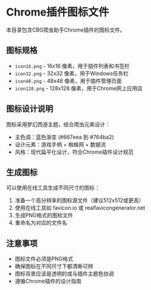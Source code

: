 # Chrome插件图标文件

本目录包含CBG爬虫助手Chrome插件的图标文件。

## 图标规格

- `icon16.png` - 16x16 像素，用于插件列表和书签栏
- `icon32.png` - 32x32 像素，用于Windows任务栏
- `icon48.png` - 48x48 像素，用于插件管理页面
- `icon128.png` - 128x128 像素，用于Chrome网上应用店

## 图标设计说明

图标采用梦幻西游主题，结合爬虫元素设计：
- 主色调：蓝色渐变 (#667eea 到 #764ba2)
- 设计元素：游戏手柄 + 蜘蛛网 + 数据流
- 风格：现代扁平化设计，符合Chrome插件设计规范

## 生成图标

可以使用在线工具生成不同尺寸的图标：
1. 准备一个高分辨率的图标源文件（建议512x512或更高）
2. 使用在线工具如 favicon.io 或 realfavicongenerator.net
3. 生成PNG格式的图标文件
4. 重命名为对应的文件名

## 注意事项

- 图标文件必须是PNG格式
- 确保图标在不同尺寸下都清晰可辨
- 图标背景应该是透明的或与插件主题色协调
- 遵循Chrome插件的设计指南 